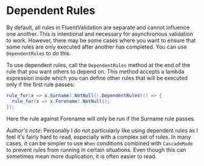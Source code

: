 # Dependent Rules


By default, all rules in FluentValidation are separate and cannot influence one another. This is intentional and necessary for asynchronous validation to work. However, there may be some cases where you want to ensure that some rules are only executed after another has completed. You can use `DependentRules` to do this.

To use dependent rules, call the `DependentRules` method at the end of the rule that you want others to depend on. This method accepts a lambda expression inside which you can define other rules that will be executed only if the first rule passes:

```csharp
rule_for(x => x.Surname).NotNull().DependentRules(() => {
  rule_for(x => x.Forename).NotNull();
});
```

Here the rule against Forename will only be run if the Surname rule passes.

_Author's note_: Personally I do not particularly like using dependent rules as I feel it's fairly hard to read, especially with a complex set of rules. In many cases, it can be simpler to use `When` conditions combined with `CascadeMode` to prevent rules from running in certain situations. Even though this can sometimes mean more duplication, it is often easier to read.